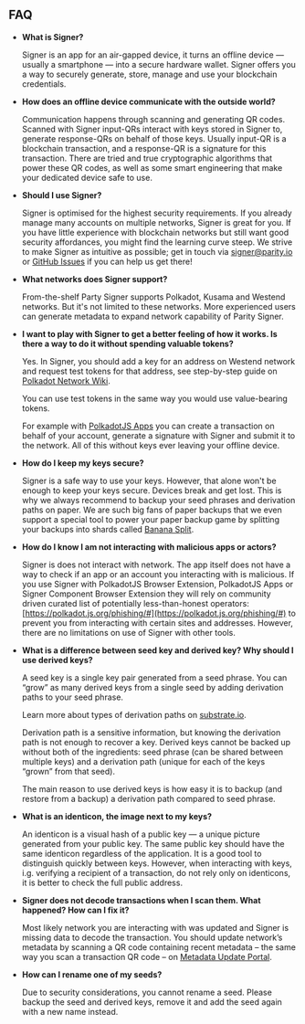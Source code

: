 ## FAQ

- **What is Signer?**
    
    Signer is an app for an air-gapped device, it turns an offline device — usually a smartphone — into a secure hardware wallet. Signer offers you a way to securely generate, store, manage and use your blockchain credentials. 
    
- **How does an offline device communicate with the outside world?**
    
    Communication happens through scanning and generating QR codes. Scanned with Signer input-QRs interact with keys stored in Signer to, generate response-QRs on behalf of those keys. Usually input-QR is a blockchain transaction, and a response-QR is a signature for this transaction. There are tried and true cryptographic algorithms that power these QR codes, as well as some smart engineering that make your dedicated device safe to use.
    
- **Should I use Signer?**
    
    Signer is optimised for the highest security requirements. If you already manage many accounts on multiple networks, Signer is great for you. If you have little experience with blockchain networks but still want good security affordances, you might find the learning curve steep. We strive to make Signer as intuitive as possible; get in touch via [signer@parity.io](mailto:signer@parity.io) or [GitHub Issues](https://github.com/paritytech/parity-signer/issues) if you can help us get there!
    
- **What networks does Signer support?**
    
    From-the-shelf Party Signer supports Polkadot, Kusama and Westend networks. But it's not limited to these networks. More experienced users can generate metadata to expand network capability of Parity Signer. 
    
- **I want to play with Signer to get a better feeling of how it works. Is there a way to do it without spending valuable tokens?**
    
    Yes. In Signer, you should add a key for an address on Westend network and request test tokens for that address, see step-by-step guide on [Polkadot Network Wiki](https://wiki.polkadot.network/docs/learn-DOT#getting-westies). 
    
    You can use test tokens in the same way you would use value-bearing tokens.
    
    For example with [PolkadotJS Apps](https://polkadot.js.org/apps/) you can create a transaction on behalf of your account, generate a signature with Signer and submit it to the network. All of this without keys ever leaving your offline device.
    
- **How do I keep my keys secure?**
    
    Signer is a safe way to use your keys. However, that alone won't be enough to keep your keys secure. Devices break and get lost. This is why we always recommend to backup your seed phrases and derivation paths on paper. We are such big fans of paper backups that we even support a special tool to power your paper backup game by splitting your backups into shards called [Banana Split](https://bs.parity.io/).
    
- **How do I know I am not interacting with malicious apps or actors?**
    
    Signer is does not interact with network. The app itself does not have a way to check if an app or an account you interacting with is malicious. 
    If you use Signer with PolkadotJS Browser Extension, PolkadotJS Apps or Signer Component Browser Extension they will rely on community driven curated list of potentially less-than-honest operators: [https://polkadot.js.org/phishing/#](https://polkadot.js.org/phishing/#) to prevent you from interacting with certain sites and addresses. However, there are no limitations on use of Signer with other tools.
    
- **What is a difference between seed key and derived key? Why should I use derived keys?**
    
    A seed key is a single key pair generated from a seed phrase. You can “grow” as many derived keys from a single seed by adding derivation paths to your seed phrase.
    
    Learn more about types of derivation paths on [substrate.io](https://docs.substrate.io/v3/tools/subkey/#hd-key-derivation).
    
    Derivation path is a sensitive information, but knowing the derivation path is not enough to recover a key. Derived keys cannot be backed up without both of the ingredients: seed phrase (can be shared between multiple keys) and a derivation path (unique for each of the keys “grown” from that seed).
    
    The main reason to use derived keys is how easy it is to backup (and restore from a backup) a derivation path compared to seed phrase.
    
- **What is an identicon, the image next to my keys?**
    
    An identicon is a visual hash of a public key — a unique picture generated from your public key. The same public key should have the same identicon regardless of the application. It is a good tool to distinguish quickly between keys. However, when interacting with keys, i.g. verifying a recipient of a transaction, do not rely only on identicons, it is better to check the full public address.
    
- **Signer does not decode transactions when I scan them. What happened? How can I fix it?**
    
    Most likely network you are interacting with was updated and Signer is missing data to decode the transaction. You should update network’s metadata by scanning a QR code containing recent metadata – the same way you scan a transaction QR code – on [Metadata Update Portal](https://metadata.parity.io/).
    
- **How can I rename one of my seeds?**
    
    Due to security considerations, you cannot rename a seed. Please backup the seed and derived keys, remove it and add the seed again with a new name instead.
